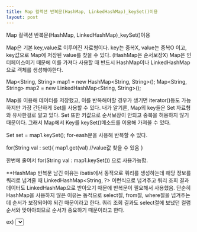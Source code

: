 ```yaml
---
title: Map 컬렉션 반복문(HashMap, LinkedHashMap)_keySet()이용
layout: post
---
```


Map 컬렉션 반복문(HashMap, LinkedHashMap)_keySet()이용

Map은 기본 key,value로 이루어진 자료형이다.
key는 중복X, value는 중복O 이고, key값으로 Map에 저장된 value를 찾을 수 있다. (HashMap은 순서보장X)
Map은 인터페이스이기 때문에 이를 가져다 사용할 때 반드시 HashMap이나 LinkedHashMap으로 객체를 생성해야한다.

Map<String, String> map1 = new HashMap<String, String>();
Map<String, String> map2 = new LinkedHashMap<String, String>();


Map을 이용해 데이터를 저장했고, 이를 반복해야할 경우가 생기면 iterator()등도 가능하지만 가장 간단하게 Set를 사용할 수 있다.
내가 알기론, Map의 key들은 Set 자료형와 유사한걸로 알고 있다. Set 또한 키값으로 순서보장이 안되고 중복을 허용하지 않기 때문이다.
그래서 Map에서 Key를 keySet()메소드를 이용해 가져올 수 있다.

Set<String> set = map1.keySet();
for-eash문을 사용해 반복할 수 있다.

for(String val : set){
  map1.get(val)   //value값 찾을 수 있음
}

한번에 줄여서 
for(String val : map1.keySet()) 으로 사용가능함.



**HashMap 반복문 남긴 이유는 ibatis에서 동적으로 쿼리를 생성하는데 해당 정보를 쿼리로 넘겨줄 때 LinkedHashMap<String, ?> 이런식으로 넘겨주고 쿼리 조회 결과 데이터도 LinkedHashMap으로 받아오기 때문에 반복문이 필요해서 사용했음.
단순히 HashMap을 사용하지 않은 이유는 동적으로 select절, from절, where절을 넘겨주는데 순서가 보장되어야 되긴 때문이라고 한다. 쿼리 조회 결과도 select절에 보냈던 컬럼 순서와 맞아야되므로 순서가 중요하기 때문이라고 한다.

ex)
<select id = "getList" parameterClass="VO" resultClass="java.util.LinkedHashMap">
  select $Dynamic_select$
  from $Dynamic_from$
  where $Dynamic_where$
 </select>